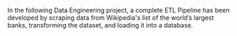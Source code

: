 In the following Data Engineering project, a complete ETL Pipeline has been developed by scraping data from Wikipedia's list of the world’s largest banks, transforming the dataset, and loading it into a database.
